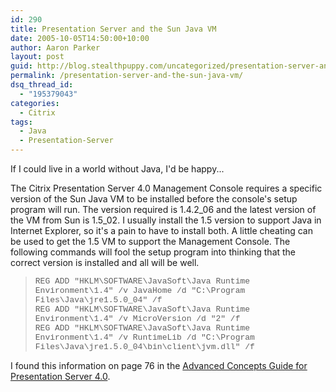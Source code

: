 ```yaml
---
id: 290
title: Presentation Server and the Sun Java VM
date: 2005-10-05T14:50:00+10:00
author: Aaron Parker
layout: post
guid: http://blog.stealthpuppy.com/uncategorized/presentation-server-and-the-sun-java-vm
permalink: /presentation-server-and-the-sun-java-vm/
dsq_thread_id:
  - "195379043"
categories:
  - Citrix
tags:
  - Java
  - Presentation-Server
---
```

If I could live in a world without Java, I'd be happy...

The Citrix Presentation Server 4.0 Management Console requires a specific version of the Sun Java VM to be installed before the console's setup program will run. The version required is 1.4.2\_06 and the latest version of the VM from Sun is 1.5\_02. I usually install the 1.5 version to support Java in Internet Explorer, so it's a pain to have to install both. A little cheating can be used to get the 1.5 VM to support the Management Console. The following commands will fool the setup program into thinking that the correct version is installed and all will be well.

<blockquote dir="ltr">
  <p>
    <font size="2" face="Courier New">REG ADD "HKLM\SOFTWARE\JavaSoft\Java Runtime Environment\1.4" /v JavaHome /d "C:\Program Files\Java\jre1.5.0_04" /f<br /> REG ADD "HKLM\SOFTWARE\JavaSoft\Java Runtime Environment\1.4" /v MicroVersion /d "2" /f<br /> REG ADD "HKLM\SOFTWARE\JavaSoft\Java Runtime Environment\1.4" /v RuntimeLib /d "C:\Program Files\Java\jre1.5.0_04\bin\client\jvm.dll" /f</font>
  </p>
</blockquote>

I found this information on page 76 in the [Advanced Concepts Guide for Presentation Server 4.0](http://support.citrix.com/kb/entry!default.jspa?categoryID=619&externalID=CTX107059&fromSearchPage=true).